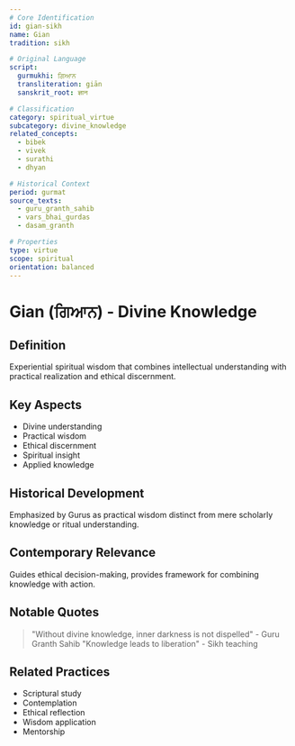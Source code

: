 ```yaml
---
# Core Identification
id: gian-sikh
name: Gian
tradition: sikh

# Original Language
script:
  gurmukhi: ਗਿਆਨ
  transliteration: giān
  sanskrit_root: ज्ञान

# Classification
category: spiritual_virtue
subcategory: divine_knowledge
related_concepts:
  - bibek
  - vivek
  - surathi
  - dhyan

# Historical Context
period: gurmat
source_texts:
  - guru_granth_sahib
  - vars_bhai_gurdas
  - dasam_granth

# Properties
type: virtue
scope: spiritual
orientation: balanced
---
```


# Gian (ਗਿਆਨ) - Divine Knowledge

## Definition
Experiential spiritual wisdom that combines intellectual understanding with practical realization and ethical discernment.

## Key Aspects
- Divine understanding
- Practical wisdom
- Ethical discernment
- Spiritual insight
- Applied knowledge

## Historical Development
Emphasized by Gurus as practical wisdom distinct from mere scholarly knowledge or ritual understanding.

## Contemporary Relevance
Guides ethical decision-making, provides framework for combining knowledge with action.

## Notable Quotes
> "Without divine knowledge, inner darkness is not dispelled" - Guru Granth Sahib
> "Knowledge leads to liberation" - Sikh teaching

## Related Practices
- Scriptural study
- Contemplation
- Ethical reflection
- Wisdom application
- Mentorship